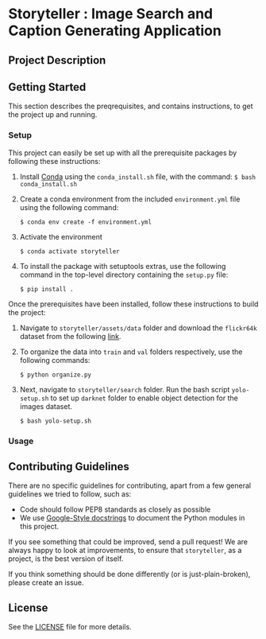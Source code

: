 # Storyteller : Image Search and Caption Generating Application

## Project Description

## Getting Started
This section describes the preqrequisites, and contains instructions, to get the project up and running.

### Setup
This project can easily be set up with all the prerequisite packages by following these instructions:
  1. Install [Conda](https://docs.conda.io/projects/conda/en/latest/user-guide/install/) using the `conda_install.sh` file, with the command: `$ bash conda_install.sh`
  2. Create a conda environment from the included `environment.yml` file using the following command:
     
     `$ conda env create -f environment.yml`
  3. Activate the environment
     
     `$ conda activate storyteller`
  4. To install the package with setuptools extras, use the following command in the top-level directory containing the `setup.py` file:
     
     `$ pip install .`

Once the prerequisites have been installed, follow these instructions to build the project:
  1. Navigate to `storyteller/assets/data` folder and download the `flickr64k` dataset from the following [link](https://www.kaggle.com/adityajn105/flickr8k?select=captions.txt).
  2. To organize the data into `train` and `val` folders respectively, use the following commands:
     
     `$ python organize.py`
  3. Next, navigate to `storyteller/search` folder. Run the bash script `yolo-setup.sh` to set up `darknet` folder to enable object detection for the images dataset. 
     
     `$ bash yolo-setup.sh` 

     
### Usage


## Contributing Guidelines
There are no specific guidelines for contributing, apart from a few general guidelines we tried to follow, such as:
* Code should follow PEP8 standards as closely as possible
* We use [Google-Style docstrings](https://sphinxcontrib-napoleon.readthedocs.io/en/latest/example_google.html) to document the Python modules in this project.

If you see something that could be improved, send a pull request! 
We are always happy to look at improvements, to ensure that `storyteller`, as a project, is the best version of itself. 

If you think something should be done differently (or is just-plain-broken), please create an issue.

## License
See the [LICENSE](https://github.com/aashishyadavally/storyteller/blob/master/LICENSE) file for more details.
